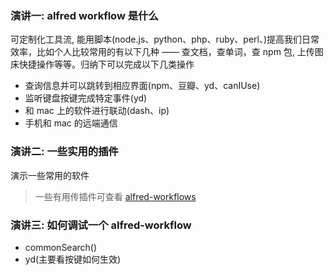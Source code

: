 ### 演讲一: alfred workflow 是什么

可定制化工具流, 能用脚本(node.js、python、php、ruby、perl、)提高我们日常效率，比如个人比较常用的有以下几种 —— 查文档，查单词，查 npm 包, 上传图床快捷操作等等。归纳下可以完成以下几类操作

* 查询信息并可以跳转到相应界面(npm、豆瓣、yd、canIUse)
* 监听键盘按键完成特定事件(yd)
* 和 mac 上的软件进行联动(dash、ip)
* 手机和 mac 的远端通信

### 演讲二: 一些实用的插件

演示一些常用的软件

> 一些有用传插件可查看 [alfred-workflows](https://github.com/willfarrell/alfred-workflows)

### 演讲三: 如何调试一个 alfred-workflow

* commonSearch()
* yd(主要看按键如何生效)
